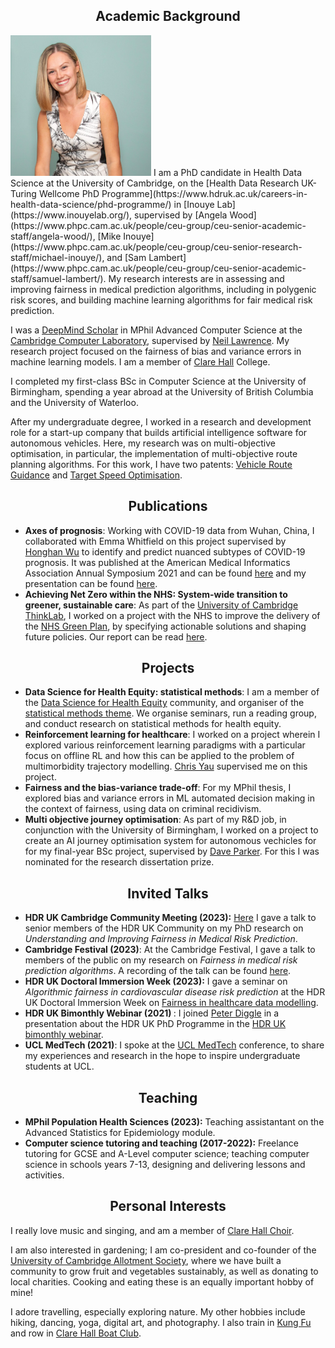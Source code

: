 
## <center>Academic Background</center>
<img src="/clairecoffey_matriculation_photo.jpg" width="225" class="left-img"/>
I am a PhD candidate in Health Data Science at the University of Cambridge, on the [Health Data Research UK-Turing Wellcome PhD Programme](https://www.hdruk.ac.uk/careers-in-health-data-science/phd-programme/) in [Inouye Lab](https://www.inouyelab.org/), supervised by [Angela Wood](https://www.phpc.cam.ac.uk/people/ceu-group/ceu-senior-academic-staff/angela-wood/), [Mike Inouye](https://www.phpc.cam.ac.uk/people/ceu-group/ceu-senior-research-staff/michael-inouye/), and [Sam Lambert](https://www.phpc.cam.ac.uk/people/ceu-group/ceu-senior-academic-staff/samuel-lambert/). My research interests are in assessing and improving fairness in medical prediction algorithms, including in polygenic risk scores, and building machine learning algorithms for fair medical risk prediction.

I was a [DeepMind Scholar](https://www.cst.cam.ac.uk/deepmind-scholars-cambridge) in MPhil Advanced Computer Science at the [Cambridge Computer Laboratory](https://www.cst.cam.ac.uk/), supervised by [Neil Lawrence](https://inverseprobability.com/). My research project focused on the fairness of bias and variance errors in machine learning models. I am a member of [Clare Hall](https://www.clarehall.cam.ac.uk/) College.

I completed my first-class BSc in Computer Science at the University of Birmingham, spending a year abroad at the University of British Columbia and the University of Waterloo.

After my undergraduate degree, I worked in a research and development role for a start-up company that builds artificial intelligence software for autonomous vehicles. Here, my research was on multi-objective optimisation, in particular, the implementation of multi-objective route planning algorithms. For this work, I have two patents: [Vehicle Route Guidance](https://patents.google.com/patent/US20190346275A1/en) and [Target Speed Optimisation](https://www.ipo.gov.uk/p-find-publication-getPDF.pdf?PatentNo=GB2555794&DocType=A&JournalNumber=6730).

## <center>Publications</center>
- <b>Axes of prognosis</b>: Working with COVID-19 data from Wuhan, China, I collaborated with Emma Whitfield on this project supervised by [Honghan Wu](https://iris.ucl.ac.uk/iris/browse/profile?upi=HWWUX46) to identify and predict nuanced subtypes of COVID-19 prognosis. It was published at the American Medical Informatics Association Annual Symposium 2021 and can be found [here](https://www.ncbi.nlm.nih.gov/pmc/articles/PMC8861682/?report=classic) and my presentation can be found [here](https://www.youtube.com/watch?v=WT9sfyTnmuE). 
- <b>Achieving Net Zero within the NHS: System-wide transition to greener, sustainable care</b>: As part of the [University of Cambridge ThinkLab](https://www.thinklab.strategic-partnerships.admin.cam.ac.uk/), I worked on a project with the NHS to improve the delivery of the [NHS Green Plan](https://www.england.nhs.uk/greenernhs/wp-content/uploads/sites/51/2020/10/delivering-a-net-zero-national-health-service.pdf), by specifying actionable solutions and shaping future policies. Our report can be read [here](https://www.repository.cam.ac.uk/handle/1810/335306).

## <center>Projects</center>
- <b>Data Science for Health Equity: statistical methods</b>: I am a member of the [Data Science for Health Equity](https://www.datascienceforhealthequity.com/) community, and organiser of the [statistical methods theme](https://www.datascienceforhealthequity.com/themes/statistical-methods). We organise seminars, run a reading group, and conduct research on statistical methods for health equity. 
- <b> Reinforcement learning for healthcare</b>: I worked on a project wherein I explored various reinforcement learning paradigms with a particular focus on offline RL and how this can be applied to the problem of multimorbidity trajectory modelling. [Chris Yau](https://cwcyau.github.io/authors/admin/) supervised me on this project.
- <b>Fairness and the bias-variance trade-off</b>: For my MPhil thesis, I explored bias and variance errors in ML automated decision making in the context of fairness, using data on criminal recidivism. 
- <b>Multi objective journey optimisation</b>: As part of my R&D job, in conjunction with the University of Birmingham, I worked on a project to create an AI journey optimisation system for autonomous vechicles for for my final-year BSc project, supervised by [Dave Parker](https://www.cs.ox.ac.uk/people/david.parker/home.html). For this I was nominated for the research dissertation prize.

## <center>Invited Talks</center>
- <b> HDR UK Cambridge Community Meeting (2023):</b> [Here](https://www.hdruk.ac.uk/events/hdr-uk-community-meetings/) I gave a talk to senior members of the HDR UK Community on my PhD research on <i>Understanding and Improving Fairness in Medical Risk Prediction</i>. 
- <b>Cambridge Festival (2023)</b>: At the Cambridge Festival, I gave a talk to members of the public on my research on <i>Fairness in medical risk prediction algorithms</i>. A recording of the talk can be found [here](https://www.youtube.com/watch?v=Zo3vSvnAcx4&list=PL7VR7iDFpJEEnKx3htCOGwqCeJMQ5aJ52&index=2).
- <b>HDR UK Doctoral Immersion Week (2023):</b> I gave a seminar on <i>Algorithmic fairness in cardiovascular disease risk prediction</i> at the HDR UK Doctoral Immersion Week on [Fairness in healthcare data modelling](https://cwcyau.github.io/hdrukphdcourses/courses/fairness.html). 
- <b>HDR UK Bimonthly Webinar (2021) </b>: I joined [Peter Diggle](https://www.lancaster.ac.uk/staff/diggle/) in a presentation about the HDR UK PhD Programme in the [HDR UK bimonthly webinar](https://www.hdruk.ac.uk/bimonthly-one-institute-webinars/).
- <b>UCL MedTech (2021)</b>: I spoke at the [UCL MedTech](https://uclmed.tech/) conference, to share my experiences and research in the hope to inspire undergraduate students at UCL.

## <center>Teaching</center>
- <b> MPhil Population Health Sciences (2023):</b> Teaching assistantant on the Advanced Statistics for Epidemiology module.
- <b> Computer science tutoring and teaching (2017-2022):</b> Freelance tutoring for GCSE and A-Level computer science; teaching computer science in schools years 7-13, designing and delivering lessons and activities.

## <center>Personal Interests</center>
I really love music and singing, and am a member of [Clare Hall Choir](https://www.clarehall.cam.ac.uk/music/). 

I am also interested in gardening; I am co-president and co-founder of the [University of Cambridge Allotment Society](https://cam-uni-allotment.github.io/), where we have built a community to grow fruit and vegetables sustainably, as well as donating to local charities. Cooking and eating these is an equally important hobby of mine!

I adore travelling, especially exploring nature. My other hobbies include hiking, dancing, yoga, digital art, and photography. I also train in [Kung Fu](https://www.fwckungfu.com/) and row in [Clare Hall Boat Club](https://www.clarehall.cam.ac.uk/chbc/). 
